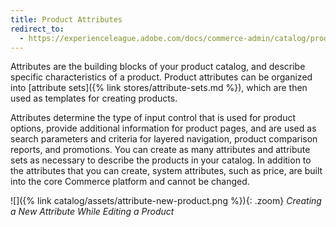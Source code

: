 ```yaml
---
title: Product Attributes
redirect_to:
  - https://experienceleague.adobe.com/docs/commerce-admin/catalog/product-attributes/product-attributes.html
---
```


Attributes are the building blocks of your product catalog, and describe specific characteristics of a product. Product attributes can be organized into [attribute sets]({% link stores/attribute-sets.md %}), which are then used as templates for creating products.

Attributes determine the type of input control that is used for product options, provide additional information for product pages, and are used as search parameters and criteria for layered navigation, product comparison reports, and promotions. You can create as many attributes and attribute sets as necessary to describe the products in your catalog. In addition to the attributes that you can create, system attributes, such as price, are built into the core Commerce platform and cannot be changed.

![]({% link catalog/assets/attribute-new-product.png %}){: .zoom}
_Creating a New Attribute While Editing a Product_
